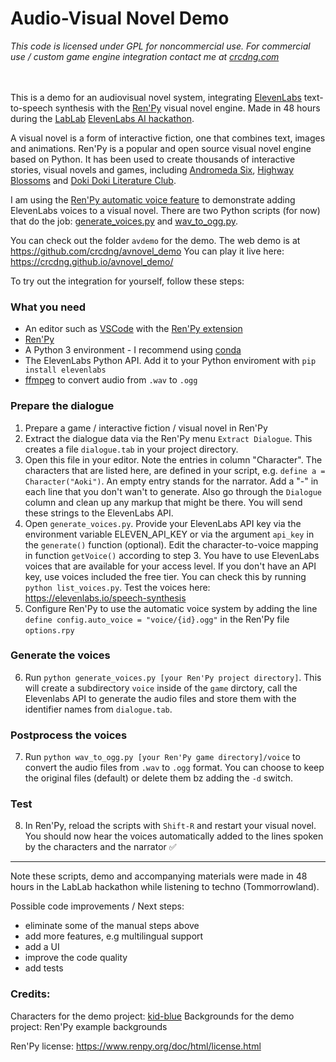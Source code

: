 # Audio-Visual Novel Demo

*This code is licensed under GPL for noncommercial use. For commercial use / custom game engine integration contact me at [crcdng.com](crcdng.com)*
<br>
<br>
<br>

This is a demo for an audiovisual novel system, integrating [ElevenLabs](https://elevenlabs.io/) text-to-speech synthesis with the [Ren'Py](https://www.renpy.org/) visual novel engine. Made in 48 hours during the [LabLab](https://lablab.ai/) [ElevenLabs AI hackathon](https://lablab.ai/event/eleven-labs-ai-hackathon).

A visual novel is a form of interactive fiction, one that combines text, images and animations. Ren'Py is a popular and open source visual novel engine based on Python. It has been used to create thousands of interactive stories, visual novels and games, including [Andromeda Six](https://store.steampowered.com/app/1642870/Andromeda_Six/), [Highway Blossoms](https://store.steampowered.com/app/451760/Highway_Blossoms/) and [Doki Doki Literature Club](https://store.steampowered.com/app/698780/Doki_Doki_Literature_Club/). 

I am using the [Ren'Py automatic voice feature](https://www.renpy.org/doc/html/voice.html#automatic-voice) to demonstrate adding ElevenLabs voices to a visual novel. There are two Python scripts (for now) that do the job: [generate_voices.py](generate_voices.py) and [wav_to_ogg.py](wav_to_ogg.py). 

You can check out the folder `avdemo` for the demo. The web demo is at https://github.com/crcdng/avnovel_demo
You can play it live here: https://crcdng.github.io/avnovel_demo/

To try out the integration for yourself, follow these steps: 

### What you need

* An editor such as [VSCode](https://code.visualstudio.com/) with the [Ren'Py extension](https://marketplace.visualstudio.com/items?itemName=LuqueDaniel.languague-renpy)
* [Ren'Py](https://www.renpy.org/)
* A Python 3 environment - I recommend using [conda](https://docs.conda.io/en/latest/miniconda.html) 
* The ElevenLabs Python API. Add it to your Python enviroment with `pip install elevenlabs`
* [ffmpeg](https://www.ffmpeg.org/) to convert audio from `.wav` to `.ogg`

### Prepare the dialogue

1. Prepare a game / interactive fiction / visual novel in Ren'Py
2. Extract the dialogue data via the Ren'Py menu `Extract Dialogue`. This creates a file `dialogue.tab` in your project directory.
3. Open this file in your editor. Note the entries in column "Character". The characters that are listed here, are defined in your script, e.g. `define a = Character("Aoki")`. An empty entry stands for the narrator. Add a "-" in each line that you don't wan't to generate. Also go through the `Dialogue` column and clean up any markup that might be there. You will send these strings to the ElevenLabs API.
4. Open `generate_voices.py`. Provide your ElevenLabs API key via the environment variable ELEVEN_API_KEY or via the argument `api_key` in the `generate()` function (optional). Edit the character-to-voice mapping in function `getVoice()` according to step 3. You have to use ElevenLabs voices that are available for your access level. If you don't have an API key, use voices included the free tier. You can check this by running `python list_voices.py`. Test the voices here: https://elevenlabs.io/speech-synthesis
5. Configure Ren'Py to use the automatic voice system by adding the line `define config.auto_voice = "voice/{id}.ogg"` in the Ren'Py file `options.rpy`

### Generate the voices

6. Run `python generate_voices.py [your Ren'Py project directory]`. This will create a subdirectory `voice` inside of the `game` dirctory, call the Elevenlabs API to generate the audio files and store them with the identifier names from `dialogue.tab`.

### Postprocess the voices

7. Run `python wav_to_ogg.py [your Ren'Py game directory]/voice` to convert the audio files from `.wav` to `.ogg` format. You can choose to keep the original files (default) or delete them bz adding the `-d` switch. 

### Test

8. In Ren'Py, reload the scripts with `Shift-R` and restart your visual novel. You should now hear the voices automatically added to the lines spoken by the characters and the narrator ✅

---------

Note these scripts, demo and accompanying materials were made in 48 hours in the LabLab hackathon while listening to techno (Tommorrowland). 

Possible code improvements / Next steps:

* eliminate some of the manual steps above
* add more features, e.g multilingual support
* add a UI 
* improve the code quality 
* add tests

### Credits:

Characters for the demo project: [kid-blue](kid-blue.deviantart.com)
Backgrounds for the demo project: Ren'Py example backgrounds

Ren'Py license: https://www.renpy.org/doc/html/license.html


